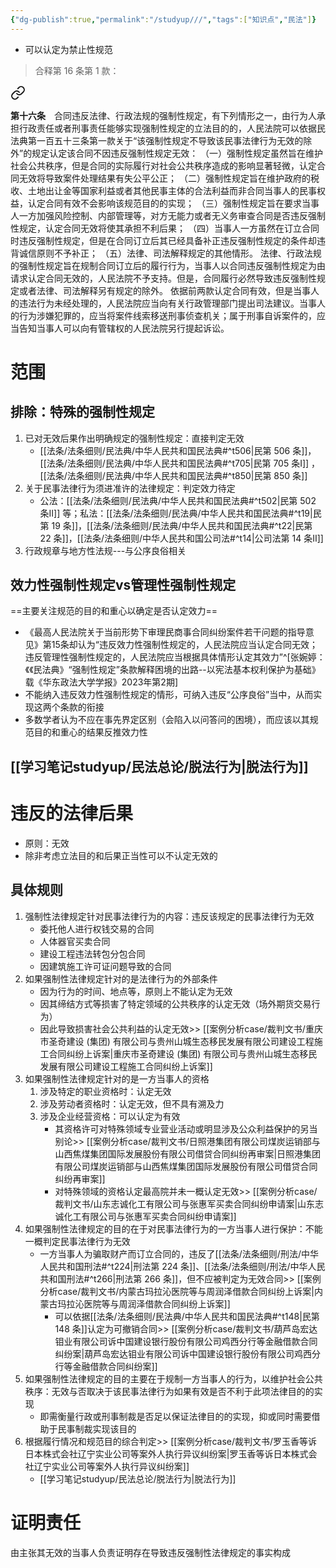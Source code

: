 ```yaml
---
{"dg-publish":true,"permalink":"/studyup///","tags":["知识点","民法"]}
---
```


- 可以认定为禁止性规范
>合释第 16 条第 1 款：
<div class="transclusion internal-embed is-loaded"><a class="markdown-embed-link" href="////#t16" aria-label="Open link"><svg xmlns="http://www.w3.org/2000/svg" width="24" height="24" viewBox="0 0 24 24" fill="none" stroke="currentColor" stroke-width="2" stroke-linecap="round" stroke-linejoin="round" class="svg-icon lucide-link"><path d="M10 13a5 5 0 0 0 7.54.54l3-3a5 5 0 0 0-7.07-7.07l-1.72 1.71"></path><path d="M14 11a5 5 0 0 0-7.54-.54l-3 3a5 5 0 0 0 7.07 7.07l1.71-1.71"></path></svg></a><div class="markdown-embed">



**第十六条**　合同违反法律、行政法规的强制性规定，有下列情形之一，由行为人承担行政责任或者刑事责任能够实现强制性规定的立法目的的，人民法院可以依据民法典第一百五十三条第一款关于“该强制性规定不导致该民事法律行为无效的除外”的规定认定该合同不因违反强制性规定无效：
（一）强制性规定虽然旨在维护社会公共秩序，但是合同的实际履行对社会公共秩序造成的影响显著轻微，认定合同无效将导致案件处理结果有失公平公正；
（二）强制性规定旨在维护政府的税收、土地出让金等国家利益或者其他民事主体的合法利益而非合同当事人的民事权益，认定合同有效不会影响该规范目的的实现；
（三）强制性规定旨在要求当事人一方加强风险控制、内部管理等，对方无能力或者无义务审查合同是否违反强制性规定，认定合同无效将使其承担不利后果；
（四）当事人一方虽然在订立合同时违反强制性规定，但是在合同订立后其已经具备补正违反强制性规定的条件却违背诚信原则不予补正；
（五）法律、司法解释规定的其他情形。
法律、行政法规的强制性规定旨在规制合同订立后的履行行为，当事人以合同违反强制性规定为由请求认定合同无效的，人民法院不予支持。但是，合同履行必然导致违反强制性规定或者法律、司法解释另有规定的除外。
依据前两款认定合同有效，但是当事人的违法行为未经处理的，人民法院应当向有关行政管理部门提出司法建议。当事人的行为涉嫌犯罪的，应当将案件线索移送刑事侦查机关；属于刑事自诉案件的，应当告知当事人可以向有管辖权的人民法院另行提起诉讼。 

</div></div>

# 范围
## 排除：特殊的强制性规定
1. 已对无效后果作出明确规定的强制性规定：直接判定无效
	-  [[法条/法条细则/民法典/中华人民共和国民法典#^t506\|民第 506 条]]，[[法条/法条细则/民法典/中华人民共和国民法典#^t705\|民第 705 条Ⅰ]] ，[[法条/法条细则/民法典/中华人民共和国民法典#^t850\|民第 850 条]] 
2. 关于民事法律行为须进准许的法律规定：判定效力待定
	- 公法：[[法条/法条细则/民法典/中华人民共和国民法典#^t502\|民第 502 条Ⅱ]] 等；私法：[[法条/法条细则/民法典/中华人民共和国民法典#^t19\|民第 19 条]]，[[法条/法条细则/民法典/中华人民共和国民法典#^t22\|民第 22 条]]，[[法条/法条细则/中华人民共和国公司法#^t14\|公司法第 14 条Ⅱ]] 
3. 行政规章与地方性法规---与公序良俗相关
## 效力性强制性规定vs管理性强制性规定
==主要关注规范的目的和重心以确定是否认定效力==
- 《最高人民法院关于当前形势下审理民商事合同纠纷案件若干问题的指导意见》第15条却认为“违反效力性强制性规定的，人民法院应当认定合同无效；违反管理性强制性规定的，人民法院应当根据具体情形认定其效力”^[张婉婷：《《民法典》“强制性规定”条款解释困境的出路--以宪法基本权利保护为基础》 载《华东政法大学学报》2023年第2期]
- 不能纳入违反效力性强制性规定的情形，可纳入违反“公序良俗”当中，从而实现这两个条款的衔接
- 多数学者认为不应在事先界定区别（会陷入以问答问的困境），而应该以其规范目的和重心的结果反推效力性
## [[学习笔记studyup/民法总论/脱法行为\|脱法行为]]
# 违反的法律后果
- 原则：无效
- 除非考虑立法目的和后果正当性可以不认定无效的
## 具体规则
1. 强制性法律规定针对民事法律行为的内容：违反该规定的民事法律行为无效
	- 委托他人进行权钱交易的合同
	- 人体器官买卖合同
	- 建设工程违法转包分包合同
	- 因建筑施工许可证问题导致的合同
2. 如果强制性法律规定针对的是法律行为的外部条件
	- 因为行为的时间、地点等，原则上不能认定为无效
	- 因其缔结方式等损害了特定领域的公共秩序的认定无效（场外期货交易行为）
	- 因此导致损害社会公共利益的认定无效>> [[案例分析case/裁判文书/重庆市圣奇建设 (集团) 有限公司与贵州山城生态移民发展有限公司建设工程施工合同纠纷上诉案\|重庆市圣奇建设 (集团) 有限公司与贵州山城生态移民发展有限公司建设工程施工合同纠纷上诉案]]
3. 如果强制性法律规定针对的是一方当事人的资格
	1. 涉及特定的职业资格时：认定无效
	2. 涉及劳动者资格时：认定无效，但不具有溯及力
	3. 涉及企业经营资格：可以认定为有效
		- 其资格许可对特殊领域专业营业活动或明显涉及公众利益保护的另当别论>> [[案例分析case/裁判文书/日照港集团有限公司煤炭运销部与山西焦煤集团国际发展股份有限公司借贷合同纠纷再审案\|日照港集团有限公司煤炭运销部与山西焦煤集团国际发展股份有限公司借贷合同纠纷再审案]]
		- 对特殊领域的资格认定最高院并未一概认定无效>> [[案例分析case/裁判文书/山东志诚化工有限公司与张惠军买卖合同纠纷申请案\|山东志诚化工有限公司与张惠军买卖合同纠纷申请案]]
4. 如果强制性法律规定的目的在于对民事法律行为的一方当事人进行保护：不能一概判定民事法律行为无效
	- 一方当事人为骗取财产而订立合同的，违反了[[法条/法条细则/刑法/中华人民共和国刑法#^t224\|刑法第 224 条]]、[[法条/法条细则/刑法/中华人民共和国刑法#^t266\|刑法第 266 条]]，但不应被判定为无效合同>> [[案例分析case/裁判文书/内蒙古玛拉沁医院等与周润泽借款合同纠纷上诉案\|内蒙古玛拉沁医院等与周润泽借款合同纠纷上诉案]]
		- 可以依据[[法条/法条细则/民法典/中华人民共和国民法典#^t148\|民第 148 条]]认定为可撤销合同>> [[案例分析case/裁判文书/葫芦岛宏达钼业有限公司诉中国建设银行股份有限公司鸡西分行等金融借款合同纠纷案\|葫芦岛宏达钼业有限公司诉中国建设银行股份有限公司鸡西分行等金融借款合同纠纷案]]
5. 如果强制性法律规定的目的主要在于规制一方当事人的行为，以维护社会公共秩序：无效与否取决于该民事法律行为如果有效是否不利于此项法律目的的实现
	- 即需衡量行政或刑事制裁是否足以保证法律目的的实现，抑或同时需要借助于民事制裁实现该目的
6. 根据履行情况和规范目的综合判定>> [[案例分析case/裁判文书/罗玉香等诉日本株式会社辽宁实业公司等案外人执行异议纠纷案\|罗玉香等诉日本株式会社辽宁实业公司等案外人执行异议纠纷案]]
	-  [[学习笔记studyup/民法总论/脱法行为\|脱法行为]]
# 证明责任
由主张其无效的当事人负责证明存在导致违反强制性法律规定的事实构成